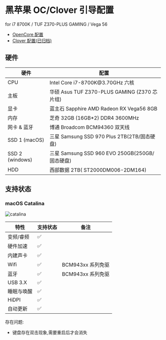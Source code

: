 # 黑苹果 OC/Clover 引导配置

for i7 8700K / TUF Z370-PLUS GAMING / Vega 56

- [OpenCore 配置](https://github.com/arvinxx/Hackintosh)
- [Clover 配置(已归档)](https://github.com/arvinxx/Hackintosh/tree/clover)

## 硬件

| 硬件            | 配置                                           |
| --------------- | ---------------------------------------------- |
| CPU             | Intel Core i7-8700K\@3.70GHz 六核               |
| 主板            | 华硕 Asus TUF Z370-PLUS GAMING (Z370 芯片组)   |
| 显卡            | 蓝主石 Sapphire AMD Radeon RX Vega56 8GB       |
| 内存            | 芝奇 32GB (16GB\*2) DDR4 3600MHz               |
| 网卡 & 蓝牙     | 博通 Broadcom BCM94360 双天线                  |
| SSD 1 (macOS)   | 三星 Samsung SSD 970 Plus 2TB(2TB/固态硬盘)    |
| SSD 2 (windows) | 三星 Samsung SSD 960 EVO 250GB(250GB/固态硬盘) |
| HDD             | 西部数据 2TB( ST2000DM006-2DM164)              |

## 支持状态

### macOS Catalina

![catalina](https://gw.alipayobjects.com/zos/antfincdn/gOgujHJa4Z/7326082b-61bd-4577-a670-d3d3ff713b5e.png)

| 特性       | 支持状态 | 备注              |
| ---------- | -------- | ----------------- |
| 变频/睿频  | ✅       |
| 硬件加速   | ✅       |
| 内建声卡   | ✅       |
| Wifi       | ✅       | BCM943xx 系列免驱 |
| 蓝牙       | ✅       | BCM943xx 系列免驱 |
| USB 3.X    | ✅       |
| 睡眠与唤醒 | ✅       |
| HiDPI      | ✅       |
| 自动更新   | ✅       |

存在问题:

- 键盘存在双击现象,需要重启后才会消失
